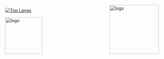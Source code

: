 <img src="https://github-readme-stats.vercel.app/api?username=Y-pandaman&show_icons=true" alt="logo" height="160" align="right" style="margin: 5px; margin-bottom: 20px;" />

[![Top Langs](https://github-readme-stats.vercel.app/api/top-langs/?username=Y-pandaman&layout=compact)](https://github.com/Y-pandaman/github-readme-stats)

<img src="https://github-profile-trophy.vercel.app/?username=Y-pandaman&theme=flat" alt="logo" height="120" align="center" style="margin: auto; margin-bottom: 20px;" />



